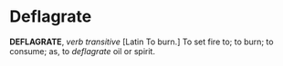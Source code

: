 # Deflagrate

**DEFLAGRATE**, _verb transitive_ \[Latin To burn.\] To set fire to; to burn; to consume; as, to _deflagrate_ oil or spirit.